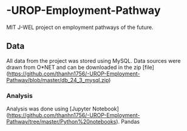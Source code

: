 # -UROP-Employment-Pathway

MIT J-WEL project on employment pathways of the future.

## Data

All data from the project was stored using MySQL. Data sources were drawn from O*NET and can be downloaded in the zip [file] (https://github.com/thanhn1756/-UROP-Employment-Pathway/blob/master/db_24_3_mysql.zip)


### Analysis

Analysis was done using [Jupyter Notebook] (https://github.com/thanhn1756/-UROP-Employment-Pathway/tree/master/Python%20notebooks). Pandas 


### 


